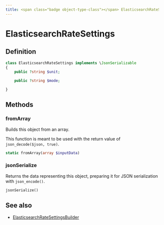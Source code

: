 ```yaml
---
title: <span class="badge object-type-class"></span> ElasticsearchRateSettings
---
```

# <span class="badge object-type-class"></span> ElasticsearchRateSettings

## Definition

```php
class ElasticsearchRateSettings implements \JsonSerializable
{
    public ?string $unit;

    public ?string $mode;

}
```
## Methods

### <span class="badge object-method"></span> fromArray

Builds this object from an array.

This function is meant to be used with the return value of `json_decode($json, true)`.

```php
static fromArray(array $inputData)
```

### <span class="badge object-method"></span> jsonSerialize

Returns the data representing this object, preparing it for JSON serialization with `json_encode()`.

```php
jsonSerialize()
```

## See also

 * <span class="badge builder"></span> [ElasticsearchRateSettingsBuilder](./builder-ElasticsearchRateSettingsBuilder.md)
